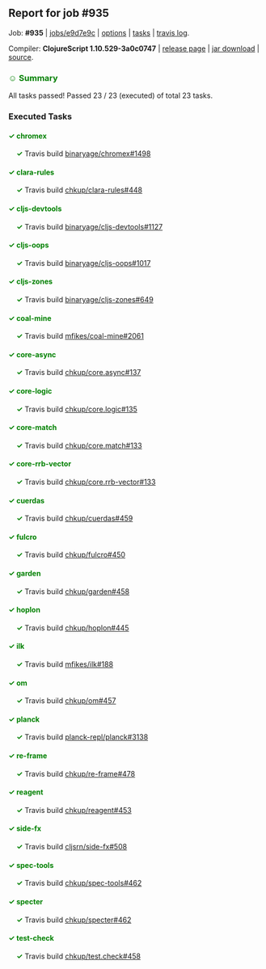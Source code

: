 ## Report for job #935

Job: **#935** | [jobs/e9d7e9c](https://github.com/cljs-oss/canary/commit/e9d7e9c57c2fe6cc0dbdb4510beb569c3f69cce2) | [options](options.edn) | [tasks](tasks.edn) | [travis log](https://travis-ci.org/cljs-oss/canary/builds/534661749).

Compiler: **ClojureScript 1.10.529-3a0c0747** | [release page](https://github.com/cljs-oss/canary/releases/tag/r1.10.529-3a0c0747) | [jar download](https://github.com/cljs-oss/canary/releases/download/r1.10.529-3a0c0747/clojurescript-1.10.529-3a0c0747.jar) | [source](https://github.com/clojure/clojurescript/commit/3a0c07477ae781bf521bdc2b074ed7b783bb93f3).

### <b style='color:green'>☺ Summary</b>

All tasks passed! Passed 23 / 23 (executed) of total 23 tasks.

### Executed Tasks

#### <b style='color:green'>&#x2713; chromex</b>
&nbsp;&nbsp;&nbsp;&nbsp;<b style='color:green'>&#x2713;</b> Travis build [binaryage/chromex#1498](https://travis-ci.org/binaryage/chromex/builds/534662325)<br>

#### <b style='color:green'>&#x2713; clara-rules</b>
&nbsp;&nbsp;&nbsp;&nbsp;<b style='color:green'>&#x2713;</b> Travis build [chkup/clara-rules#448](https://travis-ci.org/chkup/clara-rules/builds/534662336)<br>

#### <b style='color:green'>&#x2713; cljs-devtools</b>
&nbsp;&nbsp;&nbsp;&nbsp;<b style='color:green'>&#x2713;</b> Travis build [binaryage/cljs-devtools#1127](https://travis-ci.org/binaryage/cljs-devtools/builds/534662338)<br>

#### <b style='color:green'>&#x2713; cljs-oops</b>
&nbsp;&nbsp;&nbsp;&nbsp;<b style='color:green'>&#x2713;</b> Travis build [binaryage/cljs-oops#1017](https://travis-ci.org/binaryage/cljs-oops/builds/534662340)<br>

#### <b style='color:green'>&#x2713; cljs-zones</b>
&nbsp;&nbsp;&nbsp;&nbsp;<b style='color:green'>&#x2713;</b> Travis build [binaryage/cljs-zones#649](https://travis-ci.org/binaryage/cljs-zones/builds/534662342)<br>

#### <b style='color:green'>&#x2713; coal-mine</b>
&nbsp;&nbsp;&nbsp;&nbsp;<b style='color:green'>&#x2713;</b> Travis build [mfikes/coal-mine#2061](https://travis-ci.org/mfikes/coal-mine/builds/534662355)<br>

#### <b style='color:green'>&#x2713; core-async</b>
&nbsp;&nbsp;&nbsp;&nbsp;<b style='color:green'>&#x2713;</b> Travis build [chkup/core.async#137](https://travis-ci.org/chkup/core.async/builds/534662361)<br>

#### <b style='color:green'>&#x2713; core-logic</b>
&nbsp;&nbsp;&nbsp;&nbsp;<b style='color:green'>&#x2713;</b> Travis build [chkup/core.logic#135](https://travis-ci.org/chkup/core.logic/builds/534662365)<br>

#### <b style='color:green'>&#x2713; core-match</b>
&nbsp;&nbsp;&nbsp;&nbsp;<b style='color:green'>&#x2713;</b> Travis build [chkup/core.match#133](https://travis-ci.org/chkup/core.match/builds/534662369)<br>

#### <b style='color:green'>&#x2713; core-rrb-vector</b>
&nbsp;&nbsp;&nbsp;&nbsp;<b style='color:green'>&#x2713;</b> Travis build [chkup/core.rrb-vector#133](https://travis-ci.org/chkup/core.rrb-vector/builds/534662373)<br>

#### <b style='color:green'>&#x2713; cuerdas</b>
&nbsp;&nbsp;&nbsp;&nbsp;<b style='color:green'>&#x2713;</b> Travis build [chkup/cuerdas#459](https://travis-ci.org/chkup/cuerdas/builds/534662375)<br>

#### <b style='color:green'>&#x2713; fulcro</b>
&nbsp;&nbsp;&nbsp;&nbsp;<b style='color:green'>&#x2713;</b> Travis build [chkup/fulcro#450](https://travis-ci.org/chkup/fulcro/builds/534662385)<br>

#### <b style='color:green'>&#x2713; garden</b>
&nbsp;&nbsp;&nbsp;&nbsp;<b style='color:green'>&#x2713;</b> Travis build [chkup/garden#458](https://travis-ci.org/chkup/garden/builds/534662387)<br>

#### <b style='color:green'>&#x2713; hoplon</b>
&nbsp;&nbsp;&nbsp;&nbsp;<b style='color:green'>&#x2713;</b> Travis build [chkup/hoplon#445](https://travis-ci.org/chkup/hoplon/builds/534662393)<br>

#### <b style='color:green'>&#x2713; ilk</b>
&nbsp;&nbsp;&nbsp;&nbsp;<b style='color:green'>&#x2713;</b> Travis build [mfikes/ilk#188](https://travis-ci.org/mfikes/ilk/builds/534662490)<br>

#### <b style='color:green'>&#x2713; om</b>
&nbsp;&nbsp;&nbsp;&nbsp;<b style='color:green'>&#x2713;</b> Travis build [chkup/om#457](https://travis-ci.org/chkup/om/builds/534662478)<br>

#### <b style='color:green'>&#x2713; planck</b>
&nbsp;&nbsp;&nbsp;&nbsp;<b style='color:green'>&#x2713;</b> Travis build [planck-repl/planck#3138](https://travis-ci.org/planck-repl/planck/builds/534662488)<br>

#### <b style='color:green'>&#x2713; re-frame</b>
&nbsp;&nbsp;&nbsp;&nbsp;<b style='color:green'>&#x2713;</b> Travis build [chkup/re-frame#478](https://travis-ci.org/chkup/re-frame/builds/534662418)<br>

#### <b style='color:green'>&#x2713; reagent</b>
&nbsp;&nbsp;&nbsp;&nbsp;<b style='color:green'>&#x2713;</b> Travis build [chkup/reagent#453](https://travis-ci.org/chkup/reagent/builds/534662423)<br>

#### <b style='color:green'>&#x2713; side-fx</b>
&nbsp;&nbsp;&nbsp;&nbsp;<b style='color:green'>&#x2713;</b> Travis build [cljsrn/side-fx#508](https://travis-ci.org/cljsrn/side-fx/builds/534662427)<br>

#### <b style='color:green'>&#x2713; spec-tools</b>
&nbsp;&nbsp;&nbsp;&nbsp;<b style='color:green'>&#x2713;</b> Travis build [chkup/spec-tools#462](https://travis-ci.org/chkup/spec-tools/builds/534662435)<br>

#### <b style='color:green'>&#x2713; specter</b>
&nbsp;&nbsp;&nbsp;&nbsp;<b style='color:green'>&#x2713;</b> Travis build [chkup/specter#462](https://travis-ci.org/chkup/specter/builds/534662451)<br>

#### <b style='color:green'>&#x2713; test-check</b>
&nbsp;&nbsp;&nbsp;&nbsp;<b style='color:green'>&#x2713;</b> Travis build [chkup/test.check#458](https://travis-ci.org/chkup/test.check/builds/534662468)<br>